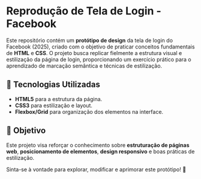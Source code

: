 # Reprodução de Tela de Login - Facebook

Este repositório contém um **protótipo de design** da tela de login do Facebook (2025), criado com o objetivo de praticar conceitos fundamentais de **HTML** e **CSS**. O projeto busca replicar fielmente a estrutura visual e estilização da página de login, proporcionando um exercício prático para o aprendizado de marcação semântica e técnicas de estilização.

## 📌 Tecnologias Utilizadas
- **HTML5** para a estrutura da página.
- **CSS3** para estilização e layout.
- **Flexbox/Grid** para organização dos elementos na interface.

## 🎯 Objetivo
Este projeto visa reforçar o conhecimento sobre **estruturação de páginas web**, **posicionamento de elementos**, **design responsivo** e boas práticas de estilização.

Sinta-se à vontade para explorar, modificar e aprimorar este protótipo! 🚀

